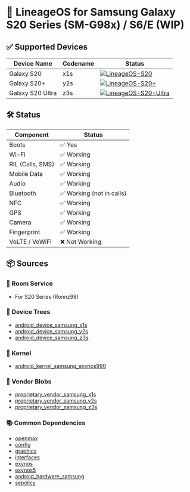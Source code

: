 # 📱 LineageOS for Samsung Galaxy S20 Series (SM-G98x) / S6/E (WIP)

## ✅ Supported Devices

| Device Name       | Codename | Status               |
|-------------------|----------|----------------------|
| Galaxy S20        | x1s      |[![LineageOS-S20](https://github.com/Android-Artisan/LineageOS/actions/workflows/x1s-wsl.yml/badge.svg)](https://github.com/Android-Artisan/LineageOS/actions/workflows/x1s-wsl.yml)|
| Galaxy S20+       | y2s      |[![LineageOS-S20+](https://github.com/Android-Artisan/LineageOS/actions/workflows/y2s-wsl.yml/badge.svg)](https://github.com/Android-Artisan/LineageOS/actions/workflows/y2s-wsl.yml)|
| Galaxy S20 Ultra  | z3s      |[![LineageOS-S20-Ultra](https://github.com/Android-Artisan/LineageOS/actions/workflows/z3s-wsl.yml/badge.svg)](https://github.com/Android-Artisan/LineageOS/actions/workflows/z3s-wsl.yml)|

## 🛠️ Status

| Component           | Status                   |
|---------------------|--------------------------|
| Boots               | ✅ Yes                   |
| Wi-Fi               | ✅ Working               |
| RIL (Calls, SMS)    | ✅ Working               |
| Mobile Data         | ✅ Working               |
| Audio               | ✅ Working               |
| Bluetooth           | ✅ Working (not in calls)|
| NFC                 | ✅ Working               |
| GPS                 | ✅ Working               |
| Camera              | ✅ Working               |
| Fingerprint         | ✅ Working               |
| VoLTE / VoWiFi      | ❌ Not Working           |

## 📦 Sources

### 📁 Room Service
- For S20 Series (Ronnz98)

### 📂 Device Trees
- [android_device_samsung_x1s](https://github.com/Ronnz98/android_device_samsung_x1s)
- [android_device_samsung_y2s](https://github.com/Ronnz98/android_device_samsung_y2s)
- [android_device_samsung_z3s](https://github.com/Ronnz98/android_device_samsung_z3s)

### 🧬 Kernel
- [android_kernel_samsung_exynos990](https://github.com/Android-Artisan/android_kernel_samsung_exynos990)

### 🔧 Vendor Blobs
- [proprietary_vendor_samsung_x1s](https://github.com/Ronnz98/proprietary_vendor_samsung_x1s)
- [proprietary_vendor_samsung_y2s](https://github.com/Ronnz98/proprietary_vendor_samsung_y2s)
- [proprietary_vendor_samsung_z3s](https://github.com/Ronnz98/proprietary_vendor_samsung_z3s)

### 📚 Common Dependencies
- [openmax](https://github.com/LineageOS/android_hardware_samsung_slsi-linaro_openmax)
- [config](https://github.com/LineageOS/android_hardware_samsung_slsi-linaro_config)
- [graphics](https://github.com/LineageOS/android_hardware_samsung_slsi-linaro_graphics)
- [interfaces](https://github.com/LineageOS/android_hardware_samsung_slsi-linaro_interfaces)
- [exynos](https://github.com/LineageOS/android_hardware_samsung_slsi-linaro_exynos)
- [exynos5](https://github.com/LineageOS/android_hardware_samsung_slsi-linaro_exynos5)
- [android_hardware_samsung](https://github.com/Ronnz98/android_hardware_samsung)
- [sepolicy](https://github.com/Ronnz98/android_device_samsung_slsi_sepolicy)
